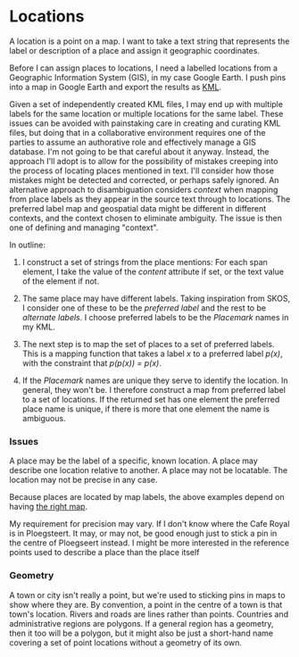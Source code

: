 # Locations

A location is a point on a map. I want to take a text string that represents the label or description of a place and assign it geographic coordinates.

Before I can assign places to locations, I need a labelled locations from a Geographic Information System (GIS), in my case Google Earth.
I push pins into a map in Google Earth and export the results as [KML](https://developers.google.com/kml/documentation/kml_tut).

Given a set of independently created KML files, I may end up with multiple labels for the same location or multiple locations for the same label.
These issues can be avoided with painstaking care in creating and curating KML files, but doing that in a collaborative environment requires one of the
parties to assume an authorative role and effectively manage a GIS database. I'm not going to be that careful about it anyway. Instead, the approach 
I'll adopt is to allow for the possibility of mistakes creeping into the process of locating places mentioned in text.
I'll consider how those mistakes might be detected and corrected, or perhaps safely ignored.
An alternative approach to disambiguation considers _context_ when mapping from place labels as they appear in the source text through to locations. The preferred label map and geospatial data 
might be different in different contexts, and the context chosen to eliminate ambiguity. The issue is then one of defining and managing "context".

In outline:

1. I construct a set of strings from the place mentions: For each span element, I take the value of the _content_ attribute if set, or the text value of the element if not.

1. The same place may have different labels. Taking inspiration from SKOS, I consider one of these to be the _preferred label_ and the rest to be _alternate labels_.
I choose preferred labels to be the _Placemark_ names in my KML.

1. The next step is to map the set of places to a set of preferred labels.
This is a mapping function that takes a label _x_ to a preferred label _p(x)_, with the constraint that _p(p(x)) = p(x)_.

1. If the _Placemark_ names are unique they serve to identify the location. In general, they won't be. I therefore construct a map from preferred label to a set of locations.
If the returned set has one element the preferred place name is unique, if there is more that one element the name is ambiguous.

### Issues

A place may be the label of a specific, known location. A place may describe one location relative to another. A place may not be locatable.
The location may not be precise in any case.
 
Because places are located by map labels, the above examples depend on having [the right map](https://digitalarchive.mcmaster.ca/islandora/object/macrepo:4152).

My requirement for precision may vary. If I don't know where the Cafe Royal is in Ploegsteert. It may, or may not, be good enough just to stick a pin in the centre of Ploegseert instead.
I might be more interested in the reference points used to describe a place than the place itself


### Geometry

A town or city isn't really a point, but we're used to sticking pins in maps to show where they are.
By convention, a point in the centre of a town is that town's location.
Rivers and roads are lines rather than points. Countries and administrative regions are polygons. If a general region has a geometry, then it too will be a polygon, but 
it might also be just a short-hand name covering a set of point locations without a geometry of its own. 

